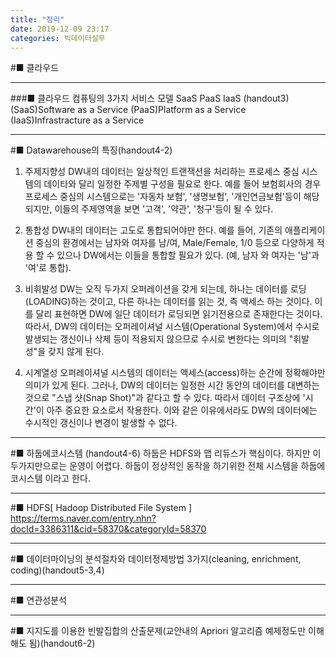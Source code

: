 ```yaml
---
title: "정리"
date: 2019-12-09 23:17
categories: 빅데이터실무
---
```


#■ 클라우드
***
###■ 클라우드 컴퓨팅의 3가지 서비스 모델
SaaS PaaS IaaS (handout3)
(SaaS)Software as a Service
(PaaS)Platform as a Service
(IaaS)Infrastracture as a Service
***
#■ Datawarehouse의 특징(handout4-2)

1. 주제지향성
DW내의 데이터는 일상적인 트랜잭션을 처리하는 프로세스 중심 시스템의 데이타와 달리 일정한 주제별 구성을 필요로 한다.
예를 들어 보험회사의 경우 프로세스 중심의 시스템으로는 '자동차 보험', '생명보험', '개인연금보험'등이 해당 되지만,
이들의 주제영역을 보면 '고객', '약관', '청구'등이 될 수 있다.

2. 통합성
DW내의 데이터는 고도로 통합되어야만 한다.
예를 들어, 기존의 애플리케이션 중심의 환경에서는 남자와 여자를 남/여, Male/Female, 1/0 등으로
다양하게 적용 할 수 있으나 DW에서는 이들을 통합할 필요가 있다. (예, 남자 와 여자는 '남'과 '여'로 통합).

3. 비휘발성
DW는 오직 두가지 오퍼레이션을 갖게 되는데, 하나는 데이터를 로딩(LOADING)하는 것이고,
다른 하나는 데이터를 읽는 것, 즉 액세스 하는 것이다.
이를 달리 표현하면 DW에 일단 데이터가 로딩되면 읽기전용으로 존재한다는 것이다.
따라서, DW의 데이터는 오퍼레이셔널 시스템(Operational System)에서 수시로 발생되는 갱신이나 삭제 등이 적용되지 않으므로
수시로 변한다는 의미의 "휘발성"을 갖지 않게 된다.

4. 시계열성
오퍼레이셔널 시스템의 데이터는 액세스(access)하는 순간에 정확해야만 의미가 있게 된다.
그러나, DW의 데이터는 일정한 시간 동안의 데이터를 대변하는 것으로 "스냅 샷(Snap Shot)"과 같다고 할 수 있다.
따라서 데이터 구조상에 '시간'이 아주 중요한 요소로서 작용한다.
이와 같은 이유에서라도 DW의 데이터에는 수시적인 갱신이나 변경이 발생할 수 없다.

***
#■ 하둡에코시스템 (handout4-6)
하둡은 HDFS와 맵 리듀스가 핵심이다.
하지만 이 두가지만으로는 운영이 어렵다.
하둡이 정상적인 동작을 하기위한 전체 시스템을 하둡에코시스템 이라고 한다.
***
#■ HDFS[ Hadoop Distributed File System ]
https://terms.naver.com/entry.nhn?docId=3386311&cid=58370&categoryId=58370
***
#■ 데이터마이닝의 분석절차와 데이터정제방법 3가지(cleaning, enrichment, coding)(handout5-3,4)
***

#■ 연관성분석

***
#■ 지지도를 이용한 빈발집합의 산출문제(교안내의 Apriori 알고리즘 예제정도만 이해해도 됨)(handout6-2)
